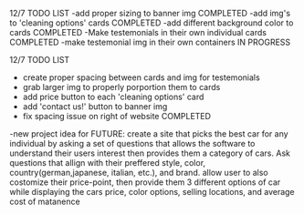 12/7 TODO LIST
-add proper sizing to banner img COMPLETED
-add img's to 'cleaning options' cards COMPLETED
-add different background color to cards COMPLETED
-Make testemonials in their own individual cards COMPLETED
-make testemonial img in their own containers IN PROGRESS


12/7 TODO LIST
- create proper spacing between cards and img for testemonials
- grab larger img to properly porportion them to cards 
- add price button to each 'cleaning options' card
- add 'contact us!' button to banner img
- fix spacing issue on right of website COMPLETED


-new project idea for FUTURE:
create a site that picks the best car for any individual by asking a set of questions that allows the software to understand their users interest
then provides them a category of cars. Ask questions that allign with their preffered style, color, country(german,japanese, italian, etc.), and brand.
allow user to also costomize their price-point, then provide them 3 different options of car while displaying the cars price, color options, selling locations, and average cost of matanence 